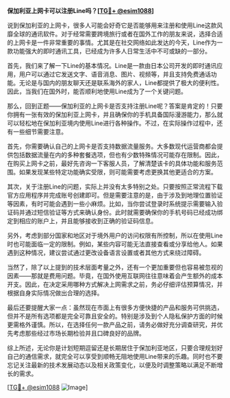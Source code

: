 **保加利亚上网卡可以注册Line吗？[[TG💪+ @esim1088](https://t.me/s/esim1088)]**

说到保加利亚的上网卡，很多人可能会好奇它是否能够用来注册和使用Line这款风靡全球的通讯软件。对于经常需要跨境旅行或者在国外工作的朋友来说，选择合适的上网卡是一件非常重要的事情。尤其是在社交网络如此发达的今天，Line作为一款功能强大的即时通讯工具，已经成为许多人日常生活中不可或缺的一部分。

首先，我们来了解一下Line的基本情况。Line是一款由日本公司开发的即时通讯应用，用户可以通过它发送文字、语音消息、图片、视频等，并且支持免费通话功能。无论是与国内的朋友聊天还是联系海外的家人，Line都提供了极大的便利性。因此，当我们在国外时，能否顺利地使用Line成为了一个关键问题。

那么，回到正题——保加利亚的上网卡是否支持注册Line呢？答案是肯定的！只要你拥有一张有效的保加利亚上网卡，并且确保你的手机具备国际漫游能力，那么就可以轻松地在保加利亚境内使用Line进行各种操作。不过，在实际操作过程中，还有一些细节需要注意。

首先，你需要确认自己的上网卡是否支持数据流量服务。大多数现代运营商都会提供包括数据流量在内的多种套餐选项，但也有少数特殊情况可能存在限制。因此，在购买上网卡之前，最好先咨询一下客服人员，了解清楚该卡的具体功能和服务范围。如果发现某些特定功能确实受限，则可能需要考虑更换其他更适合的方案。

其次，关于注册Line的问题，实际上并没有太多特别之处。只要按照正常流程下载官方应用程序并完成账号创建即可。但是需要注意的是，由于涉及到地理位置验证等因素，有时可能会遇到一些小麻烦。比如，当你尝试登录时系统提示需要输入验证码并通过短信验证等方式来确认身份。此时就需要确保你的手机号码已经成功绑定到相应的账户上，并且能够接收到正确的验证码信息。

另外，考虑到部分国家和地区对于境外用户的访问权限有所控制，所以在使用Line时也可能面临一定的限制。例如，某些内容可能无法直接查看或分享给他人。如果遇到这种情况，建议尝试通过更改设备语言设置或者其他方式来绕过障碍。

当然了，除了以上提到的技术层面考量之外，还有一个更加重要但也容易被忽视的因素——那就是费用问题。毕竟，在国外使用互联网往往意味着会产生额外的成本开支。因此，在决定采用哪种方式解决上网需求之前，务必仔细评估预算情况，并根据自身实际情况做出合理的选择。

最后还要提醒大家一点：虽然现在市面上有很多方便快捷的产品和服务可供挑选，但并不是所有选项都是完全可靠且安全的。特别是涉及到个人隐私保护方面的时候更需格外谨慎。所以，在选择任何一款产品之前，请务必做好充分调查研究，并优先考虑那些经过市场长期检验并且口碑良好的品牌。

综上所述，无论你是计划短期逗留还是长期居住于保加利亚地区，只要合理规划好自己的通信需求，就完全可以享受到顺畅无阻地使用Line带来的乐趣。同时也不要忘记关注最新的技术发展动态以及相关政策变化，以便及时调整策略以满足不断增长的需求。

[[TG💪+ @esim1088](https://t.me/s/esim1088) ![Image](https://i.postimg.cc/4NQfJmqS/Snipaste-2025-05-13-00-14-12.png)]